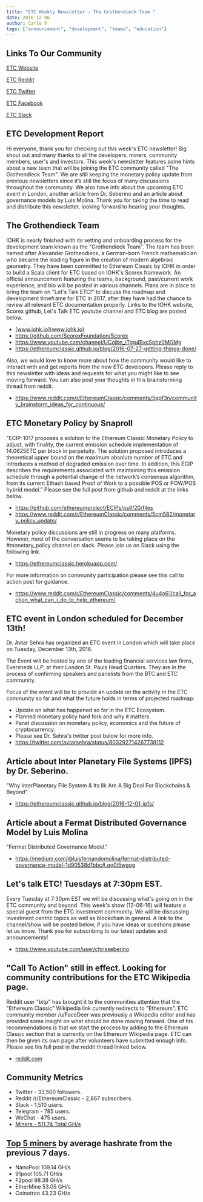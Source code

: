 ```yaml
---
title: "ETC Weekly Newsletter : The Grothendieck Team "
date: 2016-12-06
author: Carlo V
tags: ["announcement", "development", "teams", "education"]
---
```



## Links To Our Community

[ETC Website](https://ethereumclassic.github.io/)

[ETC Reddit](https://www.reddit.com/r/EthereumClassic/)

[ETC Twitter](http://twitter.com/eth_classic)

[ETC Facebook](https://www.facebook.com/EthereumClassicETC/)

[ETC Slack](https://ethereumclassic.herokuapp.com/)

## ETC Development Report

Hi everyone, thank you for checking out this week's ETC newsletter! Big shout out and many thanks to all the developers, miners, community members, user's and investors. This week's newsletter features some hints about a new team that will be joining the ETC community called "The Grothendieck Team". We are still keeping the monetary policy update from previous newsletters since it’s still the focus of many discussions throughout the community. We also have info about the upcoming ETC event in London, another article from Dr. Seberino and an article about governance models by Luis Molina. Thank you for taking the time to read and distribute this newsletter, looking forward to hearing your thoughts.

## The Grothendieck Team
IOHK is nearly finished with its vetting and onboarding process for the development team known as the "Grothendieck Team". The team has been named after Alexander Grothendieck, a German-born French mathematician who became the leading figure in the creation of modern algebraic geometry. They have been committed to Ethereum Classic by IOHK in order to build a Scala client for ETC based on IOHK's Scorex framework. An official announcement featuring the teams, background, past/current work experience, and bio will be posted in various channels. Plans are in place to bring the team on "Let's Talk ETC!" to discuss the roadmap and development timeframe for ETC in 2017, after they have had the chance to review all relevant ETC documentation properly. Links to the IOHK website, Scorex github, Let's Talk ETC youtube channel and ETC blog are posted below.

* [www.iohk.io](www.iohk.io) 
* https://github.com/ScorexFoundation/Scorex
* https://www.youtube.com/channel/UCojbn_iTgg4BxcSphz0MGMg
* https://ethereumclassic.github.io/blog/2016-07-27-getting-things-done/

Also, we would love to know more about how the community would like to interact with and get reports from the new ETC developers. Please reply to this newsletter with ideas and requests for what you might like to see moving forward. You can also post your thoughts in this brainstorming thread from reddit.

* https://www.reddit.com/r/EthereumClassic/comments/5gpf3n/community_brainstorm_ideas_for_continuous/

## ETC Monetary Policy by Snaproll 
"ECIP-1017 proposes a solution to the Ethereum Classic Monetary Policy to adjust, with finality, the current emission schedule implementation of 14.0625ETC per block in perpetuity. The solution proposed introduces a theoretical upper bound on the maximum absolute number of ETC and introduces a method of degraded emission over time. In addition, this ECIP describes the requirements associated with maintaining this emission schedule through a potential change of the network’s consensus algorithm, from its current Ethash based Proof of Work to a possible POS or POW/POS hybrid model." Please see the full post from github and reddit at the links below. 

* https://github.com/ethereumproject/ECIPs/pull/20/files
* https://www.reddit.com/r/EthereumClassic/comments/5cm582/monetary_policy_update/

Monetary policy discussions are still in progress on many platforms. However, most of the conversation seems to be taking place on the #monetary_policy channel on slack. 
Please join us on Slack using the following link. 

* https://ethereumclassic.herokuapp.com/

For more information on community participation please see this call to action post for guidance.

* https://www.reddit.com/r/EthereumClassic/comments/4u4o61/call_for_action_what_can_i_do_to_help_ethereum/


## ETC event in London scheduled for December 13th!

Dr. Avtar Sehra has organized an ETC event in London which will take place on Tuesday, December 13th, 2016. 

The Event will be hosted by one of the leading financial services law firms, Eversheds LLP, at their London St. Pauls Head Quarters. They are in the process of confirming speakers and panelists from the BTC and ETC community.

Focus of the event will be to provide an update on the activity in the ETC community so far and what the future holds in terms of projected roadmap: 

* Update on what has happened so far in the ETC Ecosystem. 
* Planned monetary policy hard fork and why it matters.
* Panel discussion on monetary policy, economics and the future of cryptocurrency.
* Please see Dr. Sehra's twitter post below for more info.
* https://twitter.com/avtarsehra/status/803292714267738112

## Article about Inter Planetary File Systems (IPFS) by Dr. Seberino.
"Why InterPlanetary File System & Its Ilk Are A Big Deal For Blockchains & Beyond"

* https://ethereumclassic.github.io/blog/2016-12-01-ipfs/


## Article about a Fermat Distributed Governance Model by Luis Molina
"Fermat Distributed Governance Model."

* https://medium.com/@luisfernandomolina/fermat-distributed-governance-model-1d90538d1bbc#.qq0i5wgog

## Let's talk ETC! Tuesdays at 7:30pm EST.
Every Tuesday at 7:30pm EST we will be discussing what's going on in the ETC community and beyond. This week's show (12-06-16) will feature a special guest from the ETC investment community. We will be discussing investment centric topics as well as blockchain in general. A link to the channel/show will be posted below, if you have ideas or questions please let us know. Thank you for subscribing to our latest updates and announcements!

* https://www.youtube.com/user/chrisseberino

## "Call To Action" still in effect. Looking for community contributions for the ETC Wikipedia page.
Reddit user "bitp" has brought it to the communities attention that the "Ethereum Classic" Wikipedia link currently redirects to "Ethereum". ETC community member /u/FaceDeer was previously a Wikipedia editor and has provided some insight on what should be done moving forward. One of his recommendations is that we start the process by adding to the Ethereum Classic section that is currently on the Ethereum Wikipedia page. ETC can then be given its own page after volunteers have submitted enough info. Please see his full post in the reddit thread linked below.

* [reddit.com](https://www.reddit.com/r/EthereumClassic/comments/5bsj3c/ethereum_classic_redirects_to_ethereum_on/)

## Community Metrics

* Twitter - 33,500 followers.
* Reddit /r/EthereumClassic - 2,867 subscribers.
* Slack - 1,510 users.
* Telegram - 785 users.
* WeChat - 475 users.
* [Miners - 511.74 Total GH/s](https://gastracker.io/stats/miners)

## [Top 5 miners](https://gastracker.io/stats/miners) by average hashrate from the previous 7 days.

* NanoPool 109.14 GH/s
* 91pool 105.71 GH/s
* F2pool 98.38 GH/s
* EtherMine 53.05 GH/s
* Coinotron 43.23 GH/s
